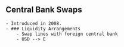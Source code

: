 ## Central Bank Swaps
	- Introduced in 2008.
	- ### Liquidity Arrangements
		- Swap lines with foreign central bank
		- USD --> E